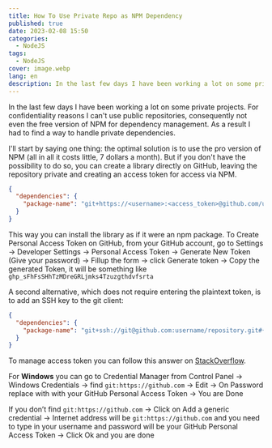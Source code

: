 ```yaml
---
title: How To Use Private Repo as NPM Dependency
published: true
date: 2023-02-08 15:50
categories:
  - NodeJS
tags:
  - NodeJS
cover: image.webp
lang: en
description: In the last few days I have been working a lot on some private projects. For confidentiality reasons I can't use public repositories, consequently not even the free version of NPM for dependency management. As a result I had to find a way to handle private dependencies.
---
```


In the last few days I have been working a lot on some private projects. For confidentiality reasons I can't use public repositories, consequently not even the free version of NPM for dependency management. As a result I had to find a way to handle private dependencies.

I'll start by saying one thing: the optimal solution is to use the pro version of NPM (all in all it costs little, 7 dollars a month). But if you don't have the possibility to do so, you can create a library directly on GitHub, leaving the repository private and creating an access token for access via NPM.

```json
{
  "dependencies": {
    "package-name": "git+https://<username>:<access_token>@github.com/username/repository#{branch|tag}"
  }
}
```

This way you can install the library as if it were an npm package. To Create Personal Access Token on GitHub, from your GitHub account, go to Settings → Developer Settings → Personal Access Token → Generate New Token (Give your password) → Fillup the form → click Generate token → Copy the generated Token, it will be something like `ghp_sFhFsSHhTzMDreGRLjmks4Tzuzgthdvfsrta`

A second alternative, which does not require entering the plaintext token, is to add an SSH key to the git client:

```json
{
  "dependencies": {
    "package-name": "git+ssh://git@github.com:username/repository.git#{branch|tag}"
  }
}
```

To manage access token you can follow this answer on [StackOverflow](https://stackoverflow.com/questions/68775869/message-support-for-password-authentication-was-removed-please-use-a-personal).

For **Windows** you can go to Credential Manager from Control Panel → Windows Credentials → find `git:https://github.com` → Edit → On Password replace with with your GitHub Personal Access Token → You are Done

If you don’t find `git:https://github.com` → Click on Add a generic credential → Internet address will be `git:https://github.com` and you need to type in your username and password will be your GitHub Personal Access Token → Click Ok and you are done
